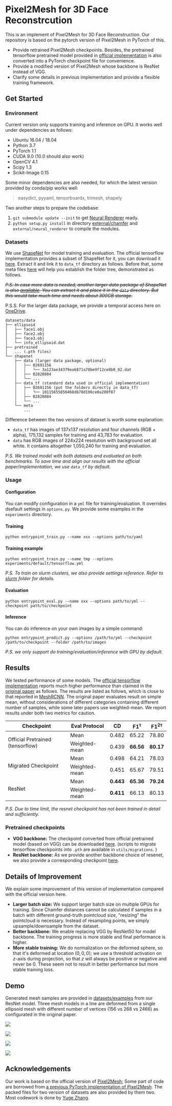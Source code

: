 # Pixel2Mesh for 3D Face Reconstrcution

This is an implement of Pixel2Mesh for 3D Face Reconstruction. Our repository is based on the pytorch version of Pixel2Mesh in PyTorch of this.

- Provide retrained Pixel2Mesh checkpoints. Besides, the pretrained tensorflow pretrained model provided in [official implementation](https://github.com/nywang16/Pixel2Mesh) is also converted into a PyTorch checkpoint file for convenience.
- Provide a modified version of Pixel2Mesh whose backbone is ResNet instead of VGG.
- Clarify some details in previous implementation and provide a flexible training framework.



## Get Started

### Environment

Current version only supports training and inference on GPU. It works well under dependencies as follows:

- Ubuntu 16.04 / 18.04
- Python 3.7
- PyTorch 1.1
- CUDA 9.0 (10.0 should also work)
- OpenCV 4.1
- Scipy 1.3
- Scikit-Image 0.15

Some minor dependencies are also needed, for which the latest version provided by conda/pip works well:

> easydict, pyyaml, tensorboardx, trimesh, shapely

Two another steps to prepare the codebase:

1. `git submodule update --init` to get [Neural Renderer](https://github.com/daniilidis-group/neural_renderer) ready.
2. `python setup.py install` in directory [external/chamfer](external/chamfer) and `external/neural_renderer` to compile the modules.

### Datasets

We use [ShapeNet](https://www.shapenet.org/) for model training and evaluation. The official tensorflow implementation provides a subset of ShapeNet for it, you can download it [here](https://drive.google.com/drive/folders/131dH36qXCabym1JjSmEpSQZg4dmZVQid). Extract it and link it to `data_tf` directory as follows. Before that, some meta files [here](https://drive.google.com/file/d/16d9druvCpsjKWsxHmsTD5HSOWiCWtDzo/view?usp=sharing) will help you establish the folder tree, demonstrated as follows.

~~*P.S. In case more data is needed, another larger data package of ShapeNet is also [available](https://drive.google.com/file/d/1Z8gt4HdPujBNFABYrthhau9VZW10WWYe/view). You can extract it and place it in the `data` directory. But this would take much time and needs about 300GB storage.*~~

P.S.S. For the larger data package, we provide a temporal access here on [OneDrive](https://1drv.ms/u/s!AtMVLfbdnqr4nGZjQ8GuPHlEUSg9?e=0dIEbK).

```
datasets/data
├── ellipsoid
│   ├── face1.obj
│   ├── face2.obj
│   ├── face3.obj
│   └── info_ellipsoid.dat
├── pretrained
│   ... (.pth files)
└── shapenet
    ├── data (larger data package, optional)
    │   ├── 02691156
    │   │   └── 3a123ae34379ea6871a70be9f12ce8b0_02.dat
    │   ├── 02828884
    │   └── ...
    ├── data_tf (standard data used in official implementation)
    │   ├── 02691156 (put the folders directly in data_tf)
    │   │   └── 10115655850468db78d106ce0a280f87
    │   ├── 02828884
    │   └── ...
    └── meta
        ...
```

Difference between the two versions of dataset is worth some explanation:

- `data_tf` has images of 137x137 resolution and four channels (RGB + alpha), 175,132 samples for training and 43,783 for evaluation.
- `data` has RGB images of 224x224 resolution with background set all white. It contains altogether 1,050,240 for training and evaluation.

*P.S. We trained model with both datasets and evaluated on both benchmarks. To save time and align our results with the official paper/implementation, we use `data_tf` by default.*

### Usage

#### Configuration

You can modify configuration in a `yml` file for training/evaluation. It overrides dsefault settings in `options.py`. We provide some examples in the `experiments` directory. 

#### Training

```
python entrypoint_train.py --name xxx --options path/to/yaml
```
#### Training example
```
python entrypoint_train.py --name tmp --options experiments/default/tensorflow.yml
```

*P.S. To train on slurm clusters, we also provide settings reference. Refer to [slurm](slurm) folder for details.*

#### Evaluation

```shell
python entrypoint_eval.py --name xxx --options path/to/yml --checkpoint path/to/checkpoint
```

#### Inference

You can do inference on your own images by a simple command:

``` 
python entrypoint_predict.py --options /path/to/yml --checkpoint /path/to/checkpoint --folder /path/to/images
```

*P.S. we only support do training/evaluation/inference with GPU by default.*

## Results

We tested performance of some models. The [official tensorflow implementation](https://github.com/nywang16/Pixel2Mesh) reports much higher performance than claimed in the [original paper](https://arxiv.org/abs/1804.01654) as follows. The results are listed as follows, which is close to that reported in [MeshRCNN](https://arxiv.org/abs/1906.02739).  The original paper evaluates result on simple mean, without considerations of different categories containing different number of samples, while some later papers use weighted-mean. We report results under both two metrics for caution.

<table>
  <thead>
    <tr>
      <th>Checkpoint</th>
      <th>Eval Protocol
      <th>CD</th>
      <th>F1<sup>τ</sup></th>
      <th>F1<sup>2τ</sup></th>
    </tr>
  </thead>
  <tbody>
    <tr>
      <td rowspan=2>Official Pretrained (tensorflow)</td>
      <td>Mean</td>
      <td>0.482</td>
      <td>65.22</td>
      <td>78.80</td>
    </tr>
    <tr>
      <td>Weighted-mean</td>
      <td>0.439</td>
      <td><b>66.56</b></td>
      <td><b>80.17</b></td>
    </tr>
    <tr>
      <td rowspan=2>Migrated Checkpoint</td>
      <td>Mean</td>
      <td>0.498</td>
      <td>64.21</td>
      <td>78.03</td>
    </tr>
    <tr>
      <td>Weighted-mean</td>
      <td>0.451</td>
      <td>65.67</td>
      <td>79.51</td>
    </tr>
    <tr>
      <td rowspan=2>ResNet</td>
      <td>Mean</td>
      <td><b>0.443</b></td>
      <td><b>65.36</b></td>
      <td><b>79.24</b></td>
    </tr>
    <tr>
      <td>Weighted-mean</td>
      <td><b>0.411</b></td>
      <td>66.13</td>
      <td>80.13</td>
    </tr>
  </tbody> 
</table>

*P.S. Due to time limit, the resnet checkpoint has not been trained in detail and sufficiently.*

### Pretrained checkpoints

- **VGG backbone:** The checkpoint converted from official pretrained model  (based on VGG) can be downloaded [here](https://drive.google.com/file/d/1Gk3M4KQekEenG9qQm60OFsxNar0sG8bN/view?usp=sharing). (scripts to migrate tensorflow checkpoints into `.pth` are available in `utils/migrations`. )
- **ResNet backbone:** As we provide another backbone choice of resenet, we also provide a corresponding checkpoint [here](https://drive.google.com/file/d/1pZm_IIWDUDje6gRZHW-GDhx5FCDM2Qg_/view?usp=sharing). 

## Details of Improvement

We explain some improvement of this version of implementation compared with the official version here.

- **Larger batch size:** We support larger batch size on multiple GPUs for training. Since Chamfer distances cannot be calculated if samples in a batch with different ground-truth pointcloud size, "resizing" the pointcloud is necessary. Instead of resampling points, we simply upsample/downsample from the dataset.
- **Better backbone:** We enable replacing VGG by ResNet50 for model backbone. The training progress is more stable and final performance is higher.
- **More stable training:** We do normalization on the deformed sphere, so that it's deformed at location $(0,0,0)$; we use a threshold activation on $z$-axis during projection, so that $z$ will always be positive or negative and never be $0$. These seem not to result in better performance but more stable training loss.

## Demo

Generated mesh samples are provided in [datasets/examples](datasets/examples) from our ResNet model. Three mesh models in a line are deformed from a single ellipsoid mesh with different number of vertices (156 vs 268 vs 2466) as configurated in the original paper. 

![](datasets/examples/airplane.gif)

![](datasets/examples/lamp.gif)

![](datasets/examples/table.gif)

![](datasets/examples/display.gif)

## Acknowledgements

Our work is based on the official version of [Pixel2Mesh](https://github.com/nywang16/Pixel2Mesh); Some part of code are borrowed from [a previous PyTorch implementation of Pixel2Mesh](https://github.com/Tong-ZHAO/Pixel2Mesh-Pytorch). The packed files for two version of datasets are also provided by them two. Most codework is done by [Yuge Zhang](https://github.com/ultmaster).
